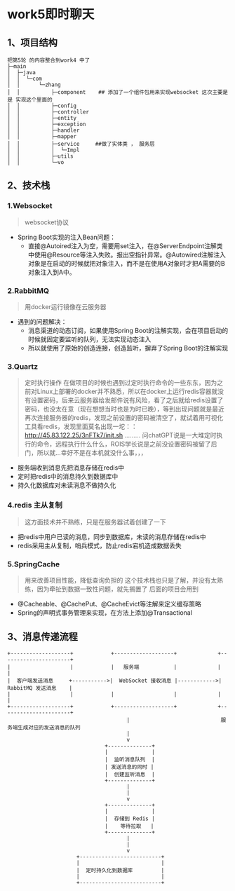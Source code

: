 # work5即时聊天

## 1、项目结构

```Plain Text
把第5轮 的内容整合到work4 中了
├─main
│  ├─java
│  │  └─com
│  │      └─zhang
│  │          ├─component    ## 添加了一个组件包用来实现websocket 这次主要是是 实现这个里面的
│  │          ├─config
│  │          ├─controller
│  │          ├─entity
│  │          ├─exception
│  │          ├─handler
│  │          ├─mapper
│  │          ├─service     ##做了实体类 ， 服务层
│  │          │  └─Impl
│  │          ├─utils
│  │          └─vo
```



## 2、技术栈

### 1.Websocket

> websocket协议

- Spring Boot实现的注入Bean问题：
  - 直接@Autoired注入为空，需要用set注入，在@ServerEndpoint注解类中使用@Resource等注入失败。报出空指针异常。@Autowired注解注入对象是在启动的时候就把对象注入，而不是在使用A对象时才把A需要的B对象注入到A中。

### 2.RabbitMQ

> 用docker运行镜像在云服务器

- 遇到的问题解决：
  - 消息渠道的动态订阅，如果使用Spring Boot的注解实现，会在项目启动的时候就固定要监听的队列，无法实现动态注入
  - 所以就使用了原始的创造连接，创造监听，摒弃了Spring Boot的注解实现

### 3.Quartz

> 定时执行操作 在做项目的时候也遇到过定时执行命令的一些东东，因为之前对Linux上部署的docker并不熟悉，所以在docker上运行redis容器就没有设置密码，后来云服务器给发邮件说有风险，看了之后就给redis设置了密码，也没太在意（现在想想当时也是为时已晚），等到出现问题就是最近再次连接服务器的redis，发现之前设置的密码被清空了，就试着用可视化工具看redis，发现里面莫名出现一坨：：http://45.83.122.25/3nFTk7/init.sh     .........     问chatGPT说是一大堆定时执行的命令，远程执行什么什么，ROIS学长说是之前没设置密码被留了后门，所以就...幸好不是在本机就没什么事，，，

- 服务端收到消息先把消息存储在redis中
- 定时把redis中的消息持久到数据库中
- 持久化数据库对未读消息不做持久化

### 4.redis 主从复制

> 这方面技术并不熟练，只是在服务器试着创建了一下

- 把redis中用户已读的消息，同步到数据库，未读的消息存储在redis中
- redis采用主从复制，哨兵模式，防止redis宕机造成数据丢失

### 5.SpringCache

> 用来改善项目性能，降低查询负担的 这个技术栈也只是了解，并没有太熟练，因为牵扯到数据一致性问题，就先搁置了 后面的项目会用到

- @Cacheable、@CachePut、@CacheEvict等注解来定义缓存策略
- Spring的声明式事务管理来实现，在方法上添加@Transactional

## 3、消息传递流程

```Plain Text
+-------------------+            +-------------------+             +----------------------+
|                   |            |   服务端           |             |                      |
|  客户端发送消息     +----------->|  WebSocket 接收消息 |------------>|  RabbitMQ 发送消息    |
|                   |            |                   |             |                      |
+-------------------+            +-------------------+             +----------------------+
                                      |                             服务端生成对应的发送消息的队列
                                      |
                                      v
                               +--------------+
                               |              |
                               |  监听消息队列  |
                               | 发送消息的同时 |
                               |  创建监听消息  |
                               +--------------+
                                      |
                                      |
                                      v
                               +--------------+
                               |              |
                               |  存储到 Redis |
                               |    等待拉取   |
                               +--------------+
                                      |
                                      |
                                      v
                      +--------------------------+
                      |                          |
                      |  定时持久化到数据库         |
                      |                          |
                      +--------------------------+

```

